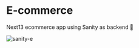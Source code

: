 # E-commerce
Next13 ecommerce app using Sanity as backend 🚀

 ![sanity-e](https://user-images.githubusercontent.com/94097778/213185397-305f46b0-f276-456e-a430-bd21893dd0a5.png)
